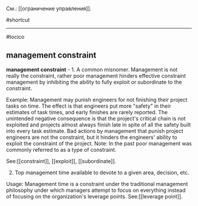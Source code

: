 См.: [[ограничение управления]].

#shortcut




<hr/>

#tocico

## management constraint

<b>management constraint</b> -   1. A common misnomer. Management is not really the constraint, rather poor management hinders effective constraint management by inhibiting the ability to fully exploit or subordinate to the constraint. 


Example: Management may punish engineers for not finishing their project tasks on time. The effect is that engineers put more "safety" in their estimates of task times, and early finishes are rarely reported. The unintended negative consequence is that the project's critical chain is not exploited and projects almost always finish late in spite of all the safety built into every task estimate. Bad actions by management that punish project engineers are not the constraint, but it hinders the engineers' ability to exploit the constraint of the project. Note: In the past poor management was commonly referred to as a type of constraint. 



See:[[constraint]], [[exploit]], [[subordinate]]. 

2. Top management time available to devote to a given area, decision, etc. 

Usage:  Management time is a constraint under the traditional management philosophy under which managers attempt to focus on everything instead of focusing on the organization's leverage points. 
See:[[leverage point]].
